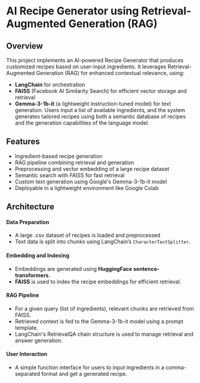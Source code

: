 # AI Recipe Generator using Retrieval-Augmented Generation (RAG)

## Overview
This project implements an AI-powered Recipe Generator that produces customized recipes based on user-input ingredients. It leverages Retrieval-Augmented Generation (RAG) for enhanced contextual relevance, using:
* **LangChain** for orchestration
* **FAISS** (Facebook AI Similarity Search) for efficient vector storage and retrieval
* **Gemma-3-1b-it** (a lightweight instruction-tuned model) for text generation.
Users input a list of available ingredients, and the system generates tailored recipes using both a semantic database of recipes and the generation capabilities of the language model.

## Features
* Ingredient-based recipe generation
* RAG pipeline combining retrieval and generation
* Preprocessing and vector embedding of a large recipe dataset
* Semantic search with FAISS for fast retrieval
* Custom text generation using Google's Gemma-3-1b-it model
* Deployable in a lightweight environment like Google Colab

## Architecture
#### Data Preparation
* A large .csv dataset of recipes is loaded and preprocessed
* Text data is split into chunks using LangChain’s ```CharacterTextSplitter```.
#### Embedding and Indexing
* Embeddings are generated using **HuggingFace sentence-transformers**.
* **FAISS** is used to index the recipe embeddings for efficient retrieval.
#### RAG Pipeline
* For a given query (list of ingredients), relevant chunks are retrieved from FAISS.
* Retrieved context is fed to the Gemma-3-1b-it model using a prompt template.
* LangChain's RetrievalQA chain structure is used to manage retrieval and answer generation.
#### User Interaction
* A simple function interface for users to input ingredients in a comma-separated format and get a generated recipe.
